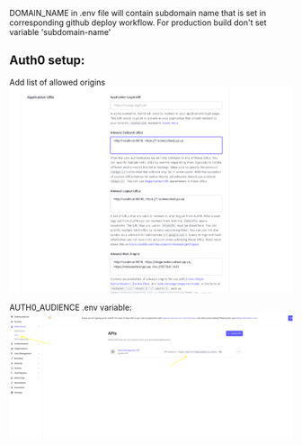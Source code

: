 DOMAIN_NAME in .env file will contain subdomain name that is set
in corresponding github deploy workflow.
For production build don't set variable 'subdomain-name'

## Auth0 setup:
Add list of allowed origins
![img.png](img.png)

AUTH0_AUDIENCE .env variable:
![img_1.png](img_1.png)
